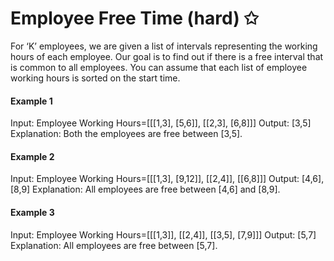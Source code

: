 # Employee Free Time (hard) ✩

For ‘K’ employees, we are given a list of intervals representing the working 
hours of each employee. Our goal is to find out if there is a free 
interval that is common to all employees. You can assume that each 
list of employee working hours is sorted on the start time.


#### Example 1
Input: Employee Working Hours=[[[1,3], [5,6]], [[2,3], [6,8]]]
Output: [3,5]
Explanation: Both the employees are free between [3,5].

#### Example 2
Input: Employee Working Hours=[[[1,3], [9,12]], [[2,4]], [[6,8]]]
Output: [4,6], [8,9]
Explanation: All employees are free between [4,6] and [8,9].


#### Example 3
Input: Employee Working Hours=[[[1,3]], [[2,4]], [[3,5], [7,9]]]
Output: [5,7]
Explanation: All employees are free between [5,7].
